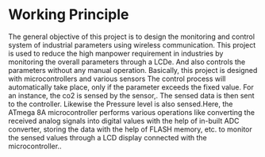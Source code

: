 # Working Principle
The general objective of this project is to design the monitoring and control system of industrial parameters using wireless communication. This project is used to reduce the high manpower requirement in industries by monitoring the overall parameters through a LCDe. And also controls the parameters without any manual operation. Basically, this project is designed with microcontrollers and various sensors The control process will automatically take place, only if the parameter exceeds the fixed value. For an instance, the co2 is sensed by the sensor,. The sensed data is then sent to the controller.  Likewise the Pressure level is also sensed.Here, the ATmega 8A microcontroller performs various operations like converting the received analog signals into digital values with the help of in-built ADC converter, storing the data with the help of FLASH memory, etc. to monitor the sensed values through a LCD display connected with the microcontroller..





